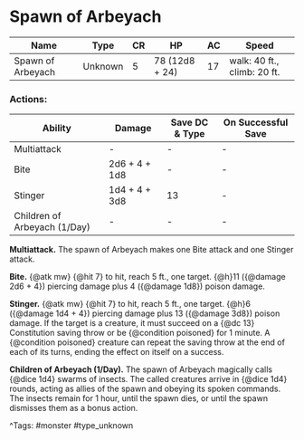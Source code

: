 # Spawn of Arbeyach

| Name | Type | CR | HP | AC | Speed |
|------|------|----|----|----|-------|
| Spawn of Arbeyach | Unknown | 5 | 78 (12d8 + 24) | 17 | walk: 40 ft., climb: 20 ft. |

### Actions:

| Ability | Damage | Save DC & Type | On Successful Save |
|---------|--------|----------------|--------------------|
| Multiattack | - | - | - |
| Bite | 2d6 + 4 + 1d8 | - | - |
| Stinger | 1d4 + 4 + 3d8 | 13 | - |
| Children of Arbeyach (1/Day) | - | - | - |


**Multiattack.** The spawn of Arbeyach makes one Bite attack and one Stinger attack.

**Bite.** {@atk mw} {@hit 7} to hit, reach 5 ft., one target. {@h}11 ({@damage 2d6 + 4}) piercing damage plus 4 ({@damage 1d8}) poison damage.

**Stinger.** {@atk mw} {@hit 7} to hit, reach 5 ft., one target. {@h}6 ({@damage 1d4 + 4}) piercing damage plus 13 ({@damage 3d8}) poison damage. If the target is a creature, it must succeed on a {@dc 13} Constitution saving throw or be {@condition poisoned} for 1 minute. A {@condition poisoned} creature can repeat the saving throw at the end of each of its turns, ending the effect on itself on a success.

**Children of Arbeyach (1/Day).** The spawn of Arbeyach magically calls {@dice 1d4} swarms of insects. The called creatures arrive in {@dice 1d4} rounds, acting as allies of the spawn and obeying its spoken commands. The insects remain for 1 hour, until the spawn dies, or until the spawn dismisses them as a bonus action.

^Tags: #monster #type_unknown
